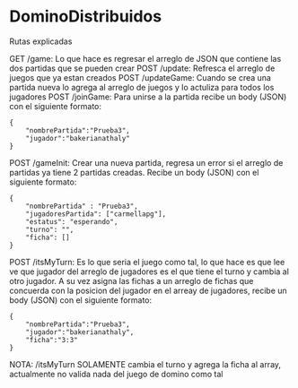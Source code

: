 # DominoDistribuidos

Rutas explicadas

GET /game: Lo que hace es regresar el arreglo de JSON que contiene las dos partidas que se pueden crear 
POST /update: Refresca el arreglo de juegos que ya estan creados
POST /updateGame: Cuando se crea una partida nueva lo agrega al arreglo de juegos y lo actuliza para todos los jugadores
POST /joinGame: Para unirse a la partida recibe un body (JSON) con el siguiente formato:

    {
	    "nombrePartida":"Prueba3",
	    "jugador":"bakerianathaly"
    }

POST /gameInit: Crear una nueva partida, regresa un error si el arreglo de partidas ya tiene 2 partidas creadas. Recibe un body (JSON) con el siguiente formato: 

    {
        "nombrePartida" : "Prueba3",
        "jugadoresPartida": ["carmellapg"],
        "estatus": "esperando",
        "turno": "",
        "ficha": []
    }

POST /itsMyTurn: Es lo que seria el juego como tal, lo que hace es que lee ve que jugador del arreglo de jugadores es el que tiene el turno y cambia al otro jugador. A su vez asigna las fichas a un arreglo de fichas que concuerda con la posicion del jugador en el arreay de jugadores, recibe un body (JSON) con el siguiente formato:

    {
        "nombrePartida":"Prueba3",
        "jugador":"bakerianathaly",
        "ficha":"3:3"
    }

NOTA: /itsMyTurn SOLAMENTE cambia el turno y agrega la ficha al array, actualmente no valida nada del juego de domino como tal